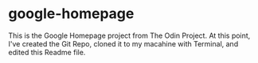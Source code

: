 # google-homepage
This is the Google Homepage project from The Odin Project. At this point, I've created the Git Repo, cloned it to my macahine with Terminal, and edited this Readme file.